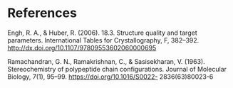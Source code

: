 # References


Engh, R. A., & Huber, R. (2006). 18.3. Structure quality and target parameters. International Tables for Crystallography, F, 382–392. http://dx.doi.org/10.1107/97809553602060000695  
  
Ramachandran, G. N., Ramakrishnan, C., & Sasisekharan, V. (1963). Stereochemistry of polypeptide
chain configurations. Journal of Molecular Biology, 7(1), 95–99. https://doi.org/10.1016/S0022-
2836(63)80023-6  
